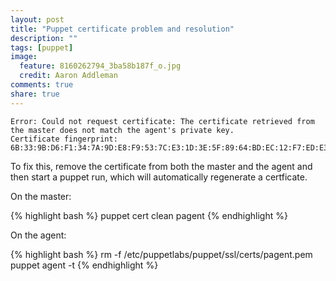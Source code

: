 ```yaml
---
layout: post
title: "Puppet certificate problem and resolution"
description: ""
tags: [puppet]
image:
  feature: 8160262794_3ba58b187f_o.jpg
  credit: Aaron Addleman
comments: true
share: true
---
```



    Error: Could not request certificate: The certificate retrieved from the master does not match the agent's private key.
    Certificate fingerprint: 6B:33:9B:D6:F1:34:7A:9D:E8:F9:53:7C:E3:1D:3E:5F:89:64:BD:EC:12:F7:ED:E3:35:C2:58:83:51:15:01:74

To fix this, remove the certificate from both the master and the agent and then start a puppet run, which will automatically regenerate a certficate.

On the master:

{% highlight bash %}
puppet cert clean pagent
{% endhighlight %}

On the agent:

{% highlight bash %}
rm -f /etc/puppetlabs/puppet/ssl/certs/pagent.pem
puppet agent -t
{% endhighlight %}
